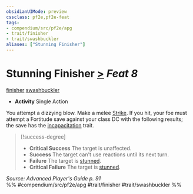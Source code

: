 ```yaml
---
obsidianUIMode: preview
cssclass: pf2e,pf2e-feat
tags:
- compendium/src/pf2e/apg
- trait/finisher
- trait/swashbuckler
aliases: ["Stunning Finisher"]
---
```

# Stunning Finisher  [>](../../Rules/core-rulebook/chapter-9-playing-the-game.md#Actions "Single Action") *Feat 8*  
[finisher](../../Rules/traits/finisher-apg.md)  [swashbuckler](../../Rules/traits/swashbuckler-apg.md)  

- **Activity** Single Action

You attempt a dizzying blow. Make a melee [Strike](../../Rules/actions/strike.md). If you hit, your foe must attempt a Fortitude save against your class DC with the following results; the save has the [incapacitation](../../Rules/traits/incapacitation.md) trait.

> [!success-degree] 
> - **Critical Success** The target is unaffected.
> - **Success** The target can't use reactions until its next turn.
> - **Failure** The target is [stunned](../../Rules/conditions.md#Stunned).
> - **Critical Failure** The target is [stunned](../../Rules/conditions.md#Stunned).

*Source: Advanced Player's Guide p. 91*  
%% #compendium/src/pf2e/apg #trait/finisher #trait/swashbuckler %%